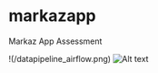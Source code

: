 # markazapp
Markaz App Assessment

!(/datapipeline_airflow.png)
![Alt text](datapipeline_airflow.jpg?raw=true "Title")
